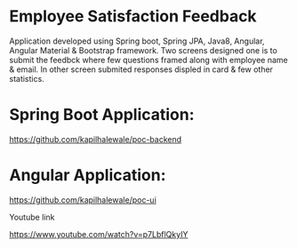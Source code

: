# Employee Satisfaction Feedback 

Application developed using Spring boot, Spring JPA, Java8, Angular, Angular Material & Bootstrap framework. 
Two screens designed one is to submit the feedbck where few questions framed along with employee name & email.
In other screen submited responses displed in card & few other statistics.


# Spring Boot Application:
https://github.com/kapilhalewale/poc-backend

# Angular Application:
https://github.com/kapilhalewale/poc-ui

Youtube link

https://www.youtube.com/watch?v=p7LbflQkyIY
